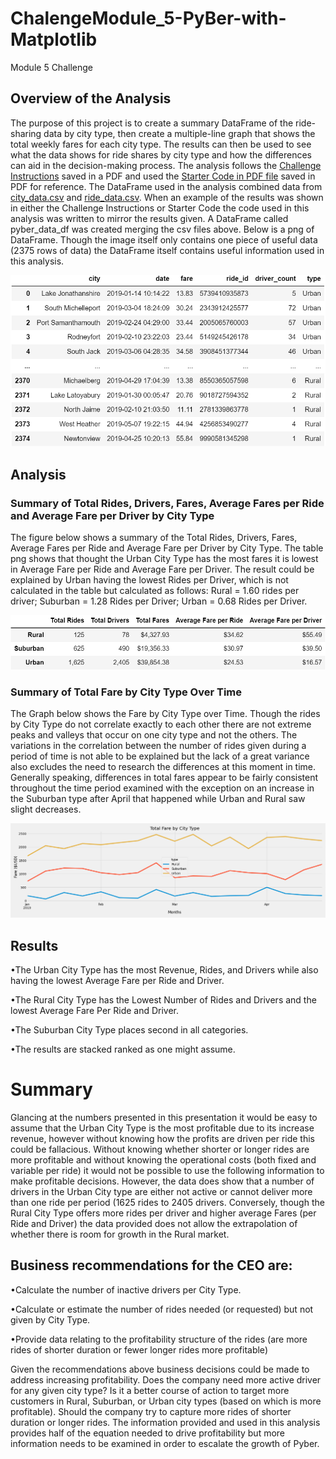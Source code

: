 # ChalengeModule_5-PyBer-with-Matplotlib

Module 5 Challenge

## Overview of the Analysis

The purpose of this project is to create a summary DataFrame of the ride-sharing data by city type, then create a multiple-line graph that shows the total weekly fares for each city type.  The results can then be used to see what the data shows for ride shares by city type and how the differences can aid in the decision-making process.  The analysis follows the [Challenge Instructions](Resources/InstructionsChalengeModule_5-PyBer-with-Matplotlib.pdf) saved in a PDF and used the [Starter Code in PDF file](Resources/StarterCodePDFChalengeModule_5-PyBer-with-Matplotlib.pdf) saved in PDF for reference.  The DataFrame used in the analysis combined data from [city_data.csv](Resources/city_data.csv) and [ride_data.csv](Resources/ride_data.csv).  When an example of the results was shown in either the Challenge Instructions or Starter Code the code used in this analysis was written to mirror the results given.  A DataFrame called pyber_data_df was created merging the csv files above.  Below is a png of DataFrame.  Though the image itself only contains one piece of useful data (2375 rows of data) the DataFrame itself contains useful information used in this analysis.

![img](Analysis/pyber_data_df.png)

## Analysis

### Summary of Total Rides, Drivers, Fares, Average Fares per Ride and Average Fare per Driver by City Type

The figure below shows a summary of the Total Rides, Drivers, Fares, Average Fares per Ride and Average Fare per Driver by City Type.  The table png shows that thought the Urban City Type has the most fares it is lowest in Average Fare per Ride and Average Fare per Driver.  The result could be explained by Urban having the lowest Rides per Driver, which is not calculated in the table but calculated as follows: Rural = 1.60 rides per driver; Suburban = 1.28 Rides per Driver; Urban = 0.68 Rides per Driver.

![img](Analysis/pyber_summary_df.png)

### Summary of Total Fare by City Type Over Time

The Graph below shows the Fare by City Type over Time.  Though the rides by City Type do not correlate exactly to each other there are not extreme peaks and valleys that occur on one city type and not the others.  The variations in the correlation between the number of rides given during a period of time is not able to be explained but the lack of a great variance also excludes the need to research the differences at this moment in time.  Generally speaking, differences in total fares appear to be fairly consistent throughout the time period examined with the exception on an increase in the Suburban type after April that happened while Urban and Rural saw slight decreases.

![img](Analysis/total_fares_by_city_type_graph.png)

## Results

•The Urban City Type has the most Revenue, Rides, and Drivers while also having the lowest Average Fare per Ride and Driver.

•The Rural City Type has the Lowest Number of Rides and Drivers and the lowest Average Fare Per Ride and Driver.

•The Suburban City Type places second in all categories.

•The results are stacked ranked as one might assume.

# Summary

Glancing at the numbers presented in this presentation it would be easy to assume that the Urban City Type is the most profitable due to its increase revenue, however without knowing how the profits are driven per ride this could be fallacious.  Without knowing whether shorter or longer rides are more profitable and without knowing the operational costs (both fixed and variable per ride) it would not be possible to use the following information to make profitable decisions.  However, the data does show that a number of drivers in the Urban City type are either not active or cannot deliver more than one ride per period (1625 rides to 2405 drivers.  Conversely, though the Rural City Type offers
more rides per driver and higher average Fares (per Ride and Driver) the data provided does not allow the extrapolation of whether there is room for growth in the Rural market.

## Business recommendations for the CEO are:

•Calculate the number of inactive drivers per City Type.

•Calculate or estimate the number of rides needed (or requested) but not given by City Type.

•Provide data relating to the profitability structure of the rides (are more rides of shorter duration or fewer longer rides more profitable)

Given the recommendations above business decisions could be made to address increasing profitability. Does the company need more active driver for any given city type?  Is it a better course of action to target more customers in Rural, Suburban, or Urban city types (based on which is more profitable).  Should the company try to capture more rides of shorter duration or longer rides.  The information provided and used in this analysis provides half of the equation needed to drive profitability but more information needs to be examined in order to escalate the growth of Pyber.
